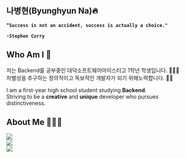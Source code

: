 ## 나병현(Byunghyun Na)🔥

<strong> 
  
``` 
“Success is not an accident, success is actually a choice."

-Stephen Curry
``` 
</strong>

Who Am I 🤔
---
저는 Backend를 공부중인 대덕소프트웨어마이스터고 1학년 학생입니다. 👨🏽‍🎓 <br>
차별성을 추구하는 창의적이고 독보적인 개발자가 되기 위해노력합니다. ⛓️‍💥

I am a first-year high school student studying **Backend**. <br>
Striving to be a **creative** and **unique** developer who pursues distinctiveness.

About Me ⛹🏽‍♂️
---
<a href="https://velog.io/@bhyun08/posts" target="_blank">
<img src="https://img.shields.io/badge/공부한 내용을 velog에 정리하고 있습니다 📚-white?style=social&logo=velog&logoColor=#20C997">
</a>            
<br>
<a href="https://www.instagram.com/skrx.k/" target="_blank">
<img src="https://img.shields.io/badge/@skrx.k 인스타그램 아이디 입니다 📞-white?style=social&logo=instagram&logoColor=#E4405F">
</a>   
<br>
<a href="mailto:nbhyun0329@gmail.com" target="_blank">
<img src="https://img.shields.io/badge/nbhyun0329@gmail.com 이메일 주소입니다 📮-white?style=social&logo=gmail&logoColor=#EA4335F">
</a>       

